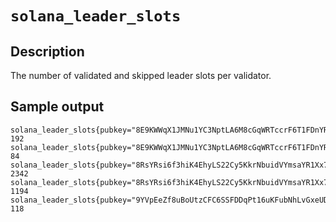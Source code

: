 # `solana_leader_slots`

## Description
The number of validated and skipped leader slots per validator.

## Sample output
```
solana_leader_slots{pubkey="8E9KWWqX1JMNu1YC3NptLA6M8cGqWRTccrF6T1FDnYRJ",status="skipped"} 192
solana_leader_slots{pubkey="8E9KWWqX1JMNu1YC3NptLA6M8cGqWRTccrF6T1FDnYRJ",status="validated"} 84
solana_leader_slots{pubkey="8RsYRsi6f3hiK4EhyLS22Cy5KkrNbuidVYmsaYR1Xx78",status="skipped"} 2342
solana_leader_slots{pubkey="8RsYRsi6f3hiK4EhyLS22Cy5KkrNbuidVYmsaYR1Xx78",status="validated"} 1194
solana_leader_slots{pubkey="9YVpEeZf8uBoUtzCFC6SSFDDqPt16uKFubNhLvGxeUDy",status="skipped"} 118
```
